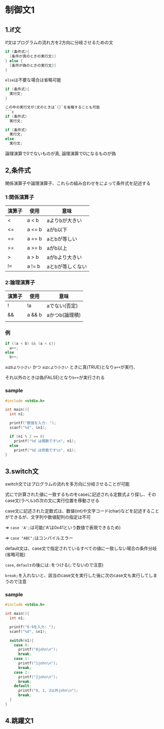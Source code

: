 # 制御文1

## 1.if文
if文はプログラムの流れ方を2方向に分岐させるための文
```c
if (条件式){
  [条件が真のときの実行文1]
} else {
  [条件が偽のときの実行文2]
}
```

`else`は不要な場合は省略可能
```c
if (条件式){
  実行文;
}

この中の実行文が1文のときは`{}`を省略することも可能
```c
if (条件式)
  実行文;

if (条件式)
  実行文;
else
  実行文;
```

論理演算で0でないものが真, 論理演算で0になるものが偽

## 2,条件式
関係演算子や論理演算子、これらの組み合わせをによって条件式を記述する

### 1:関係演算子

| 演算子 | 使用   | 意味            |
|--------|--------|-----------------|
| <      | a < b  | aよりbが大きい  |
| <=     | a <= b | aがb以下        |
| ==     | a == b | aとbが等しい    |
| >=     | a >= b | aがb以上        |
| >      | a > b  | aがbより大きい  |
| !=     | a != b | aとbが等しくない|

### 2:論理演算子

| 演算子 | 使用   | 意味             |
|--------|--------|------------------|
| !      | !a     | aでない(否定)    |
| &&     | a && b | aかつb(論理積)   |
| ||     | a || b | aまたはb(論理和) |

### 例
```c
if ((a < b) && (a < c))
  a++;
else
  b++;
```
`aはbより小さい` かつ `aはcより小さい` ときに真(TRUE)となり`a++`が実行、

それ以外のときは偽(FALSE)となり`b++`が実行される

### sample
```c
#include <stdio.h>

int main(){
  int n1;

  printf("数値を入力: ");
  scanf("%d", &n1);

  if (n1 % 2 == 0)
    printf("%d は偶数です\n", n1);
  else
    printf("%d は奇数です\n", n1);
}
```

## 3.switch文
switch文ではプログラムの流れを多方向に分岐させることが可能

式にで計算された値に一致するものをcaseに記述される定数式より探し、そのcase文(ラベル)の次の文に実行位置を移動させる

case文に記述された定数式は、数値(int)や文字コード(char)などを記述することができるが、文字列や数値配列の指定は不可

=> `case 'A';`は可能('A'は0x41という数値で表現できるため)

=> `case "ABC";`はコンパイルエラー

default文は、case文で指定されているすべての値に一致しない場合の条件分岐(省略可能)

`case`, `default`の後には`:`をつける(`;`でないので注意)

`break;`を入れないと、該当のcase文を実行した後に次のcase文も実行してしまうので注意

### sample
```c
#include <stdio.h>

int main(){
  int n1;

  printf("0-9を入力: ");
  scanf("%d", &n1);

  switch(n1){
    case 0:
      printf("0john\n");
      break;
    case 1:
      printf("1john\n");
      break;
    case 2:
      printf("2john\n");
      break;
    default:
      printf("0, 1, 2以外john\n");
      break;
  }
}
```

## 4.跳躍文1

